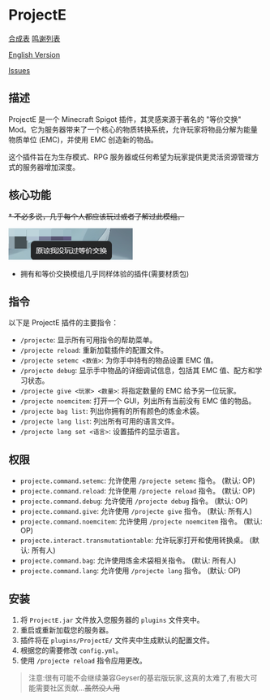 # ProjectE
[合成表](./help/recipe.md) [鸣谢列表](./help/credits.md)

[English Version](./help/README_en.md)

[Issues](./help/issues.md)
## 描述

ProjectE 是一个 Minecraft Spigot 插件，其灵感来源于著名的 "等价交换" Mod。它为服务器带来了一个核心的物质转换系统，允许玩家将物品分解为能量物质单位 (EMC)，并使用 EMC 创造新的物品。

这个插件旨在为生存模式、RPG 服务器或任何希望为玩家提供更灵活资源管理方式的服务器增加深度。

## 核心功能

 ~~* 不必多说，几乎每个人都应该玩过或者了解过此模组。~~

 ![alt text](help/images/notplayprojecte.png)

  * 拥有和等价交换模组几乎同样体验的插件(需要材质包)

## 指令

以下是 ProjectE 插件的主要指令：

*   `/projecte`: 显示所有可用指令的帮助菜单。
*   `/projecte reload`: 重新加载插件的配置文件。
*   `/projecte setemc <数值>`: 为你手中持有的物品设置 EMC 值。
*   `/projecte debug`: 显示手中物品的详细调试信息，包括其 EMC 值、配方和学习状态。
*   `/projecte give <玩家> <数量>`: 将指定数量的 EMC 给予另一位玩家。
*   `/projecte noemcitem`: 打开一个 GUI，列出所有当前没有 EMC 值的物品。
*   `/projecte bag list`: 列出你拥有的所有颜色的炼金术袋。
*   `/projecte lang list`: 列出所有可用的语言文件。
*   `/projecte lang set <语言>`: 设置插件的显示语言。

## 权限

*   `projecte.command.setemc`: 允许使用 `/projecte setemc` 指令。 (默认: OP)
*   `projecte.command.reload`: 允许使用 `/projecte reload` 指令。 (默认: OP)
*   `projecte.command.debug`: 允许使用 `/projecte debug` 指令。 (默认: OP)
*   `projecte.command.give`: 允许使用 `/projecte give` 指令。 (默认: 所有人)
*   `projecte.command.noemcitem`: 允许使用 `/projecte noemcitem` 指令。 (默认: OP)
*   `projecte.interact.transmutationtable`: 允许玩家打开和使用转换桌。 (默认: 所有人)
*   `projecte.command.bag`: 允许使用炼金术袋相关指令。 (默认: 所有人)
*   `projecte.command.lang`: 允许使用 `/projecte lang` 指令。 (默认: OP)

## 安装

1.  将 `ProjectE.jar` 文件放入您服务器的 `plugins` 文件夹中。
2.  重启或重新加载您的服务器。
3.  插件将在 `plugins/ProjectE/` 文件夹中生成默认的配置文件。
4.  根据您的需要修改 `config.yml`。
5.  使用 `/projecte reload` 指令应用更改。

> 注意:很有可能不会继续兼容Geyser的基岩版玩家,这真的太难了,有极大可能需要社区贡献...~~虽然没人用~~